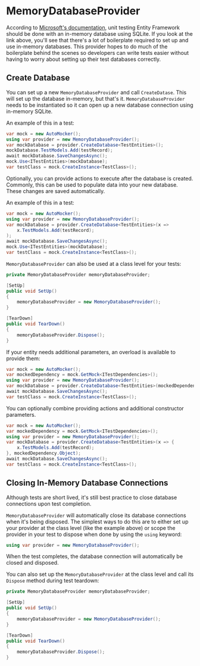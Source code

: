 # MemoryDatabaseProvider

According to [Microsoft's documentation](https://learn.microsoft.com/en-us/ef/core/testing/testing-without-the-database#sqlite-in-memory), unit testing Entity Framework should be done with an in-memory database using SQLite. If you look at the link above, you'll see that there's a lot of boilerplate required to set up and use in-memory databases. This provider hopes to do much of the boilerplate behind the scenes so developers can write tests easier without having to worry about setting up their test databases correctly.

## Create Database

You can set up a new `MemoryDatabaseProvider` and call `CreateDatase`. This will set up the database in-memory, but that's it. `MemoryDatabaseProvider` needs to be instantiated so it can open up a new database connection using in-memory SQLite.

An example of this in a test:

``` C#
var mock = new AutoMocker();
using var provider = new MemoryDatabaseProvider();
var mockDatabase = provider.CreateDatabase<TestEntities>();
mockDatabase.TestModels.Add(testRecord);
await mockDatabase.SaveChangesAsync();
mock.Use<ITestEntities>(mockDatabase);
var testClass = mock.CreateInstance<TestClass>();
```

Optionally, you can provide actions to execute after the database is created. Commonly, this can be used to populate data into your new database. These changes are saved automatically.

An example of this in a test:

``` C#
var mock = new AutoMocker();
using var provider = new MemoryDatabaseProvider();
var mockDatabase = provider.CreateDatabase<TestEntities>(x =>
    x.TestModels.Add(testRecord);
);
await mockDatabase.SaveChangesAsync();
mock.Use<ITestEntities>(mockDatabase);
var testClass = mock.CreateInstance<TestClass>();
```

`MemoryDatabaseProvider` can also be used at a class level for your tests:

``` C#
private MemoryDatabaseProvider memoryDatabaseProvider;

[SetUp]
public void SetUp()
{
    memoryDatabaseProvider = new MemoryDatabaseProvider();
}

[TearDown]
public void TearDown()
{
    memoryDatabaseProvider.Dispose();
}
```

If your entity needs additional parameters, an overload is available to provide them:

``` C#
var mock = new AutoMocker();
var mockedDependency = mock.GetMock<ITestDependencies>();
using var provider = new MemoryDatabaseProvider();
var mockDatabase = provider.CreateDatabase<TestEntities>(mockedDependency.Object);
await mockDatabase.SaveChangesAsync();
var testClass = mock.CreateInstance<TestClass>();
```

You can optionally combine providing actions and additional constructor parameters.

``` C#
var mock = new AutoMocker();
var mockedDependency = mock.GetMock<ITestDependencies>();
using var provider = new MemoryDatabaseProvider();
var mockDatabase = provider.CreateDatabase<TestEntities>(x => {
    x.TestModels.Add(testRecord);
}, mockedDependency.Object);
await mockDatabase.SaveChangesAsync();
var testClass = mock.CreateInstance<TestClass>();
```

## Closing In-Memory Database Connections

Although tests are short lived, it's still best practice to close database connections upon test completion.

`MemoryDatabaseProvider` will automatically close its database connections when it's being disposed. The simplest ways to do this are to either set up your provider at the class level (like the example above) or scope the provider in your test to dispose when done by using the `using` keyword:

``` C#
using var provider = new MemoryDatabaseProvider();
```

When the test completes, the database connection will automatically be closed and disposed.

You can also set up the `MemoryDatabaseProvider` at the class level and call its `Dispose` method during test teardown:

``` C#
private MemoryDatabaseProvider memoryDatabaseProvider;

[SetUp]
public void SetUp()
{
    memoryDatabaseProvider = new MemoryDatabaseProvider();
}

[TearDown]
public void TearDown()
{
    memoryDatabaseProvider.Dispose();
}
```